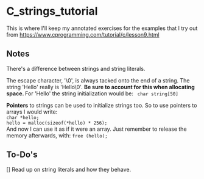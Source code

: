# C_strings_tutorial
This is where I'll keep my annotated exercises for the examples that I try out from https://www.cprogramming.com/tutorial/c/lesson9.html

<h2>Notes</h2>
<p>There's a difference between strings and string literals.
</p>
<p>The escape character, '\0', is always tacked onto the end of a string. The string
'Hello' really is 'Hello\0'. <strong> Be sure to account for this when allocating space. </strong> For 'Hello' the string initialization would be: <code> char string[50] </code>
</p>
<p><strong>Pointers</strong> to strings can be used to initialize strings too. So to use <bold>pointers</bold> to arrays I would write:
<code>
char *hello;
hello = malloc(sizeof(*hello) * 256);
</code>
And now I can use it as if it were an array.  Just remember to release the memory afterwards, with: <code>free (hello);</code>
</p>

<h2>To-Do's</h2><p>
[] Read up on string literals and how they behave.